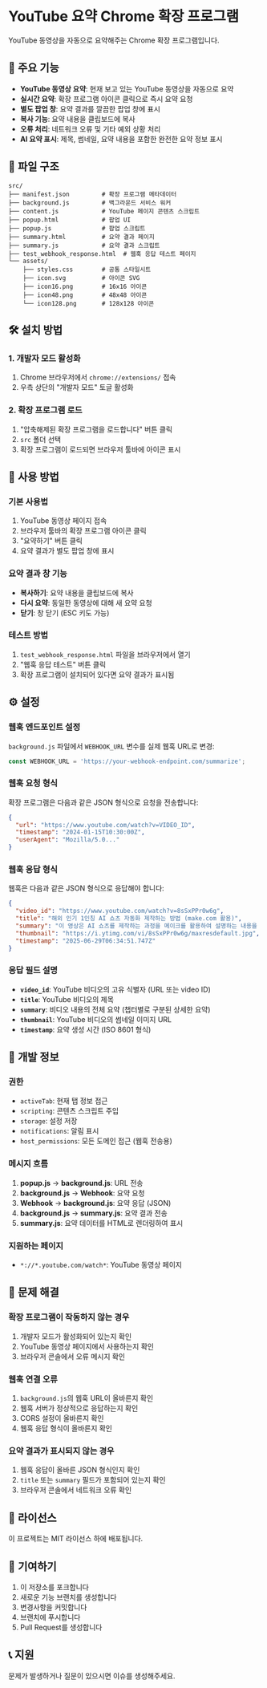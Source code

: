 # YouTube 요약 Chrome 확장 프로그램

YouTube 동영상을 자동으로 요약해주는 Chrome 확장 프로그램입니다.

## 🚀 주요 기능

- **YouTube 동영상 요약**: 현재 보고 있는 YouTube 동영상을 자동으로 요약
- **실시간 요약**: 확장 프로그램 아이콘 클릭으로 즉시 요약 요청
- **별도 팝업 창**: 요약 결과를 깔끔한 팝업 창에 표시
- **복사 기능**: 요약 내용을 클립보드에 복사
- **오류 처리**: 네트워크 오류 및 기타 예외 상황 처리
- **AI 요약 표시**: 제목, 썸네일, 요약 내용을 포함한 완전한 요약 정보 표시

## 📁 파일 구조

```
src/
├── manifest.json         # 확장 프로그램 메타데이터
├── background.js         # 백그라운드 서비스 워커
├── content.js            # YouTube 페이지 콘텐츠 스크립트
├── popup.html            # 팝업 UI
├── popup.js              # 팝업 스크립트
├── summary.html          # 요약 결과 페이지
├── summary.js            # 요약 결과 스크립트
├── test_webhook_response.html  # 웹훅 응답 테스트 페이지
└── assets/
    ├── styles.css        # 공통 스타일시트
    ├── icon.svg          # 아이콘 SVG
    ├── icon16.png        # 16x16 아이콘
    ├── icon48.png        # 48x48 아이콘
    └── icon128.png       # 128x128 아이콘
```

## 🛠️ 설치 방법

### 1. 개발자 모드 활성화
1. Chrome 브라우저에서 `chrome://extensions/` 접속
2. 우측 상단의 "개발자 모드" 토글 활성화

### 2. 확장 프로그램 로드
1. "압축해제된 확장 프로그램을 로드합니다" 버튼 클릭
2. `src` 폴더 선택
3. 확장 프로그램이 로드되면 브라우저 툴바에 아이콘 표시

## 📖 사용 방법

### 기본 사용법
1. YouTube 동영상 페이지 접속
2. 브라우저 툴바의 확장 프로그램 아이콘 클릭
3. "요약하기" 버튼 클릭
4. 요약 결과가 별도 팝업 창에 표시

### 요약 결과 창 기능
- **복사하기**: 요약 내용을 클립보드에 복사
- **다시 요약**: 동일한 동영상에 대해 새 요약 요청
- **닫기**: 창 닫기 (ESC 키도 가능)

### 테스트 방법
1. `test_webhook_response.html` 파일을 브라우저에서 열기
2. "웹훅 응답 테스트" 버튼 클릭
3. 확장 프로그램이 설치되어 있다면 요약 결과가 표시됨

## ⚙️ 설정

### 웹훅 엔드포인트 설정
`background.js` 파일에서 `WEBHOOK_URL` 변수를 실제 웹훅 URL로 변경:

```javascript
const WEBHOOK_URL = 'https://your-webhook-endpoint.com/summarize';
```

### 웹훅 요청 형식
확장 프로그램은 다음과 같은 JSON 형식으로 요청을 전송합니다:

```json
{
  "url": "https://www.youtube.com/watch?v=VIDEO_ID",
  "timestamp": "2024-01-15T10:30:00Z",
  "userAgent": "Mozilla/5.0..."
}
```

### 웹훅 응답 형식
웹훅은 다음과 같은 JSON 형식으로 응답해야 합니다:

```json
{
  "video_id": "https://www.youtube.com/watch?v=8sSxPPr0w6g",
  "title": "해외 인기 1인칭 AI 쇼츠 자동화 제작하는 방법 (make.com 활용)",
  "summary": "이 영상은 AI 쇼츠를 제작하는 과정을 메이크를 활용하여 설명하는 내용을 담고 있습니다...",
  "thumbnail": "https://i.ytimg.com/vi/8sSxPPr0w6g/maxresdefault.jpg",
  "timestamp": "2025-06-29T06:34:51.747Z"
}
```

### 응답 필드 설명
- **`video_id`**: YouTube 비디오의 고유 식별자 (URL 또는 video ID)
- **`title`**: YouTube 비디오의 제목
- **`summary`**: 비디오 내용의 전체 요약 (챕터별로 구분된 상세한 요약)
- **`thumbnail`**: YouTube 비디오의 썸네일 이미지 URL
- **`timestamp`**: 요약 생성 시간 (ISO 8601 형식)

## 🔧 개발 정보

### 권한
- `activeTab`: 현재 탭 정보 접근
- `scripting`: 콘텐츠 스크립트 주입
- `storage`: 설정 저장
- `notifications`: 알림 표시
- `host_permissions`: 모든 도메인 접근 (웹훅 전송용)

### 메시지 흐름
1. **popup.js** → **background.js**: URL 전송
2. **background.js** → **Webhook**: 요약 요청
3. **Webhook** → **background.js**: 요약 응답 (JSON)
4. **background.js** → **summary.js**: 요약 결과 전송
5. **summary.js**: 요약 데이터를 HTML로 렌더링하여 표시

### 지원하는 페이지
- `*://*.youtube.com/watch*`: YouTube 동영상 페이지

## 🐛 문제 해결

### 확장 프로그램이 작동하지 않는 경우
1. 개발자 모드가 활성화되어 있는지 확인
2. YouTube 동영상 페이지에서 사용하는지 확인
3. 브라우저 콘솔에서 오류 메시지 확인

### 웹훅 연결 오류
1. `background.js`의 웹훅 URL이 올바른지 확인
2. 웹훅 서버가 정상적으로 응답하는지 확인
3. CORS 설정이 올바른지 확인
4. 웹훅 응답 형식이 올바른지 확인

### 요약 결과가 표시되지 않는 경우
1. 웹훅 응답이 올바른 JSON 형식인지 확인
2. `title` 또는 `summary` 필드가 포함되어 있는지 확인
3. 브라우저 콘솔에서 네트워크 오류 확인

## 📝 라이선스

이 프로젝트는 MIT 라이선스 하에 배포됩니다.

## 🤝 기여하기

1. 이 저장소를 포크합니다
2. 새로운 기능 브랜치를 생성합니다
3. 변경사항을 커밋합니다
4. 브랜치에 푸시합니다
5. Pull Request를 생성합니다

## 📞 지원

문제가 발생하거나 질문이 있으시면 이슈를 생성해주세요. 